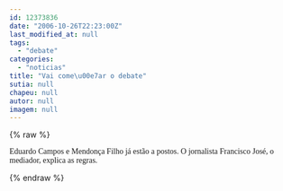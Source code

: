 ```yaml
---
id: 12373836
date: "2006-10-26T22:23:00Z"
last_modified_at: null
tags:
  - "debate"
categories:
  - "noticias"
title: "Vai come\u00e7ar o debate"
sutia: null
chapeu: null
autor: null
imagem: null
---
```

{% raw %}
<p><P><FONT face=Verdana>Eduardo Campos e Mendonça Filho já estão a postos. O jornalista Francisco José, o mediador, explica as regras.</FONT></P> </p>
{% endraw %}